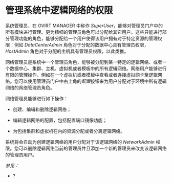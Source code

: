 # 管理系统中逻辑网络的权限

系统管理员，在 OVIRT MANAGER 中称作
*SuperUser*，能够对管理员门户中的所有模块进行管理。更为精细的管理员角色可以分配给其它用户。这些只能进行部分管理功能的角色，能够分配给一个用户使得该用户拥有对于特定资源的管理权限：例如
*DataCenterAdmin* 角色对于分配的数据中心具有管理员权限，*HostAdmin*
角色对于分配的主机具有管理员权限，以此类推。

网络管理员是系统中一个管理员角色，能够被分配到某一特定的逻辑网络、或者一个数据中心、集群、主机、虚拟机或者模板中的所有逻辑网络。网络用户能够进行有限的管理操作，例如在一个虚拟机或者模板中查看或者连接虚拟网卡至逻辑网络。您可以使用管理员门户中右上角的*配置*按钮来为用户分配对于环境中所有逻辑网络的网络管理员角色。

网络管理员能够进行如下操作：

-   创建、编辑和删除逻辑网络；

-   编辑逻辑网络的配置，包括配置端口镜像功能；

-   为包括集群和虚拟机在内的资源分配或者分离逻辑网络。

系统将会自动为创建逻辑网络的用户分配对于该逻辑网络的 *NetworkAdmin*
权限。您可以删除逻辑网络当前的管理员并且添加一个新的管理员来改变该逻辑网络的管理员用户。

*参见：*

-   ?
